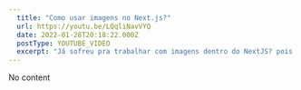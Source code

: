 ```yaml
---
  title: "Como usar imagens no Next.js?"
  url: https://youtu.be/LQqliNavVYQ
  date: 2022-01-28T20:18:22.000Z
  postType: YOUTUBE_VIDEO
  excerpt: "Já sofreu pra trabalhar com imagens dentro do NextJS? pois seus problemas acabaram! Bora ver esse vídeo onde eu mostro como o NextJS gera as suas rotas, como trabalhar com arquivos estáticos e dou várias dicas até mesmo do componente image do next. Bora ver?!"
---
```

  
  No content
  